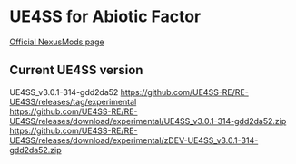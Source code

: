 # UE4SS for Abiotic Factor
[Official NexusMods page](https://www.nexusmods.com/abioticfactor/mods/35)

## Current UE4SS version
UE4SS_v3.0.1-314-gdd2da52 
https://github.com/UE4SS-RE/RE-UE4SS/releases/tag/experimental  
https://github.com/UE4SS-RE/RE-UE4SS/releases/download/experimental/UE4SS_v3.0.1-314-gdd2da52.zip    
https://github.com/UE4SS-RE/RE-UE4SS/releases/download/experimental/zDEV-UE4SS_v3.0.1-314-gdd2da52.zip